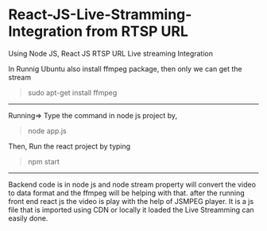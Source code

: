 # React-JS-Live-Stramming-Integration from RTSP URL
Using Node JS, React JS RTSP URL Live streaming Integration


In Runnig Ubuntu also install ffmpeg package, then only we can get the stream
>sudo apt-get install ffmpeg


------------------------------------------------------------------------------------------------------------------------------
Running=>
Type the command in node js project by, 
>node app.js


Then,
Run the react project by typing
>npm start
-------------------------------------------------------------------------------------------------------------------------------
Backend code is in node js and node stream property will convert the video to data format and the ffmpeg will be helping with that. after the running front end react js the video is play with the help of JSMPEG player. It is a js file that is imported using CDN or locally it loaded the Live Streamming can easily done.

